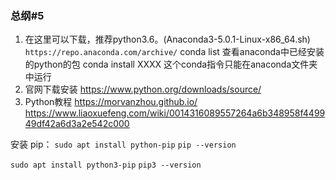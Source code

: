 ### 总纲#5

1. 在这里可以下载，推荐python3.6。(Anaconda3-5.0.1-Linux-x86_64.sh)
`https://repo.anaconda.com/archive/`
conda list 查看anaconda中已经安装的python的包
conda install XXXX 这个conda指令只能在anaconda文件夹中运行
2. 官网下载安装
https://www.python.org/downloads/source/
3. Python教程
https://morvanzhou.github.io/
https://www.liaoxuefeng.com/wiki/0014316089557264a6b348958f449949df42a6d3a2e542c000

安装 pip：
`sudo apt install python-pip`
`pip --version`

`sudo apt install python3-pip`
`pip3 --version`